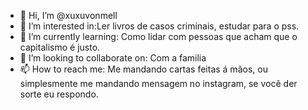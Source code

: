 - 👋 Hi, I’m @xuxuvonmell
- 👀 I’m interested in:Ler livros de casos criminais, estudar para o pss. 
- 🌱 I’m currently learning: Como lidar com pessoas que acham que o capitalismo é justo.
- 💞️ I’m looking to collaborate on: Com a familia
- 📫 How to reach me: Me mandando cartas feitas á mãos, ou simplesmente me mandando mensagem no instagram, se vocẽ der sorte eu respondo.

<!---
xuxuvonmell/xuxuvonmell is a ✨ special ✨ repository because its `README.md` (this file) appears on your GitHub profile.
You can click the Preview link to take a look at your changes.
--->
